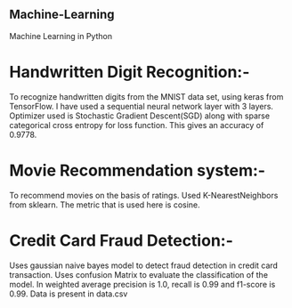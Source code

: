 ## Machine-Learning
Machine Learning in Python

# Handwritten Digit Recognition:- 
To recognize handwritten digits from the MNIST data set, using keras from TensorFlow. I have used a sequential neural network layer with 3 layers. Optimizer used is Stochastic Gradient Descent(SGD) along with sparse categorical cross entropy for loss function. This gives an accuracy of 0.9778.

# Movie Recommendation system:- 
To recommend movies on the basis of ratings. Used K-NearestNeighbors from sklearn. The metric that is used here is cosine.

# Credit Card Fraud Detection:- 
Uses gaussian naive bayes model to detect fraud detection in credit card transaction. Uses confusion Matrix to evaluate the classification of the model. In weighted average precision is 1.0, recall is 0.99 and f1-score is 0.99. Data is present in data.csv
